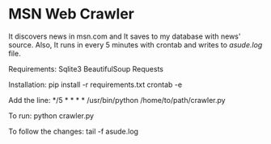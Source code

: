 # MSN Web Crawler

It discovers news in msn.com and It saves to my database with news' source.
Also, It runs in every 5 minutes with crontab and writes to *asude.log* file.

Requirements:
Sqlite3
BeautifulSoup
Requests

Installation:
pip install -r requirements.txt
crontab -e

Add the line:
*/5 * * * * /usr/bin/python /home/to/path/crawler.py

To run:
python crawler.py

To follow the changes:
tail -f asude.log
